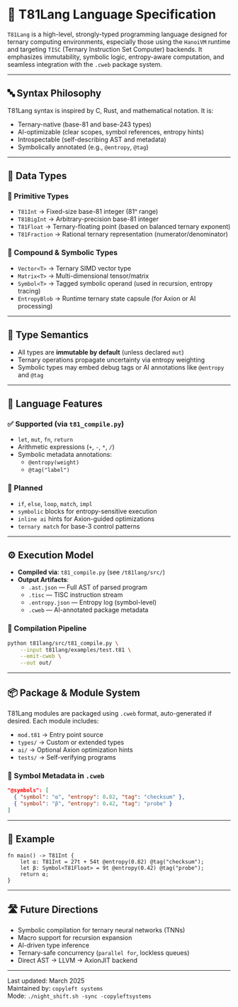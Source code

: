 # 📘 T81Lang Language Specification

`T81Lang` is a high-level, strongly-typed programming language designed for ternary computing environments, especially those using the `HanoiVM` runtime and targeting `TISC` (Ternary Instruction Set Computer) backends. It emphasizes immutability, symbolic logic, entropy-aware computation, and seamless integration with the `.cweb` package system.

---

## 🔤 Syntax Philosophy

T81Lang syntax is inspired by C, Rust, and mathematical notation. It is:
- Ternary-native (base-81 and base-243 types)
- AI-optimizable (clear scopes, symbol references, entropy hints)
- Introspectable (self-describing AST and metadata)
- Symbolically annotated (e.g., `@entropy`, `@tag`)

---

## 🧾 Data Types

### 🔹 Primitive Types
- `T81Int` → Fixed-size base-81 integer (81ⁿ range)
- `T81BigInt` → Arbitrary-precision base-81 integer
- `T81Float` → Ternary-floating point (based on balanced ternary exponent)
- `T81Fraction` → Rational ternary representation (numerator/denominator)

### 🔸 Compound & Symbolic Types
- `Vector<T>` → Ternary SIMD vector type
- `Matrix<T>` → Multi-dimensional tensor/matrix
- `Symbol<T>` → Tagged symbolic operand (used in recursion, entropy tracing)
- `EntropyBlob` → Runtime ternary state capsule (for Axion or AI processing)

---

## 📐 Type Semantics

- All types are **immutable by default** (unless declared `mut`)
- Ternary operations propagate uncertainty via entropy weighting
- Symbolic types may embed debug tags or AI annotations like `@entropy` and `@tag`

---

## 🧠 Language Features

### ✅ Supported (via `t81_compile.py`)
- `let`, `mut`, `fn`, `return`
- Arithmetic expressions (`+`, `-`, `*`, `/`)
- Symbolic metadata annotations:
  - `@entropy(weight)`
  - `@tag("label")`

### 🧬 Planned
- `if`, `else`, `loop`, `match`, `impl`
- `symbolic` blocks for entropy-sensitive execution
- `inline ai` hints for Axion-guided optimizations
- `ternary match` for base-3 control patterns

---

## ⚙️ Execution Model

- **Compiled via**: `t81_compile.py` (see `/t81lang/src/`)
- **Output Artifacts**:
  - `.ast.json` — Full AST of parsed program
  - `.tisc` — TISC instruction stream
  - `.entropy.json` — Entropy log (symbol-level)
  - `.cweb` — AI-annotated package metadata

### 🔄 Compilation Pipeline
```bash
python t81lang/src/t81_compile.py \
    --input t81lang/examples/test.t81 \
    --emit-cweb \
    --out out/
```

---

## 📦 Package & Module System

T81Lang modules are packaged using `.cweb` format, auto-generated if desired.
Each module includes:
- `mod.t81` → Entry point source
- `types/` → Custom or extended types
- `ai/` → Optional Axion optimization hints
- `tests/` → Self-verifying programs

### 🧠 Symbol Metadata in `.cweb`
```json
"@symbols": [
  { "symbol": "⍺", "entropy": 0.82, "tag": "checksum" },
  { "symbol": "β", "entropy": 0.42, "tag": "probe" }
]
```

---

## 🔁 Example
```t81lang
fn main() -> T81Int {
    let ⍺: T81Int = 27t + 54t @entropy(0.82) @tag("checksum");
    let β: Symbol<T81Float> = 9t @entropy(0.42) @tag("probe");
    return ⍺;
}
```

---

## 🛣 Future Directions

- Symbolic compilation for ternary neural networks (TNNs)
- Macro support for recursion expansion
- AI-driven type inference
- Ternary-safe concurrency (`parallel for`, lockless queues)
- Direct AST → LLVM → AxionJIT backend

---

Last updated: March 2025  
Maintained by: `copyleft systems`  
Mode: `./night_shift.sh -sync -copyleftsystems`

